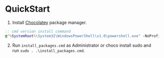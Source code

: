 # QuickStart 
1. Install [Chocolatey](https://chocolatey.org/) package manager.
``` cmd
:: cmd version install command
@"%SystemRoot%\System32\WindowsPowerShell\v1.0\powershell.exe" -NoProfile -InputFormat None -ExecutionPolicy Bypass -Command "iex ((New-Object System.Net.WebClient).DownloadString('https://chocolatey.org/install.ps1'))" && SET "PATH=%PATH%;%ALLUSERSPROFILE%\chocolatey\bin"
```
2. Run `install_packages.cmd` as Administrator or choco install sudo and run `sudo . .\install_packages.cmd`.